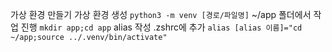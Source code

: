 

가상 환경 만들기
가상 환경 생성 ```python3 -m venv [경로/파일명]```
~/app 폴더에서 작업 진행 ```mkdir app;cd app```
alias 작성 .zshrc에 추가 ```alias [alias 이름]="cd ~/app;source ../.venv/bin/activate"```
